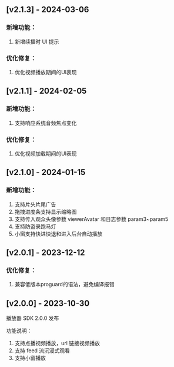 ## [v2.1.3] - 2024-03-06

### 新增功能：
1. 新增续播时 UI 提示

### 优化修复：
1. 优化视频播放期间的UI表现


## [v2.1.1] - 2024-02-05

### 新增功能：
1. 支持响应系统音频焦点变化

### 优化修复：
1. 优化视频加载期间的UI表现


## [v2.1.0] - 2024-01-15

### 新增功能：
1. 支持片头片尾广告
2. 拖拽进度条支持显示缩略图
3. 支持传入观众头像参数 viewerAvatar 和日志参数 param3~param5
4. 支持防盗录跑马灯
5. 小窗支持快进快退和进入后台自动播放


## [v2.0.1] - 2023-12-12

### 优化修复：
1. 兼容低版本proguard的语法，避免编译报错


## [v2.0.0] - 2023-10-30

播放器 SDK 2.0.0 发布

功能说明：
1. 支持点播视频播放，url 链接视频播放
2. 支持 feed 流沉浸式观看
3. 支持小窗播放